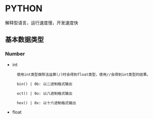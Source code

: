 # PYTHON

解释型语言，运行速度慢，开发速度快

## 基本数据类型

### Number

- int

        使用int类型做除法运算(/)时会得到float类型，使用//会得到int类型的结果。

        bin() | 0b: 以二进制格式输出

        oct() | 0o: 以八进制格式输出

        hex() | 0x: 以十六进制格式输出

- float